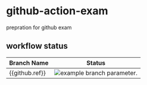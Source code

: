 # github-action-exam
prepration for github exam

## workflow status
| Branch Name | Status       |
|-------------|--------------|
| {{github.ref}} | ![example branch parameter.](https://github.com/hjha19121980/github-action-exam/actions/workflows/readme-update.yml/badge.svg) |


